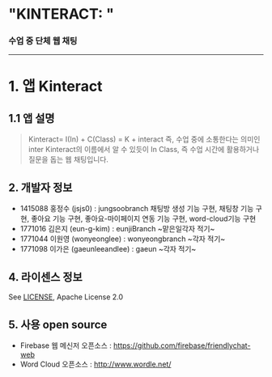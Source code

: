 "KINTERACT: "
============
### 수업 중 단체 웹 채팅
------------


# 1. 앱 Kinteract
## 1.1 앱 설명
>Kinteract= I(In) + C(Class) = K + interact
즉, 수업 중에 소통한다는 의미인 inter 
>Kinteract의 이름에서 알 수 있듯이 In Class, 즉 수업 시간에 활용하거나 질문을 돕는 웹 채팅입니다.

## 2. 개발자 정보

- 1415088 홍정수 (jsjs0) 
  : jungsoobranch
  채팅방 생성 기능 구현, 채팅창 기능 구현, 좋아요 기능 구현, 좋아요-마이페이지 연동 기능 구현, word-cloud기능 구현
- 1771016 김은지 (eun-g-kim)
  : eunjiBranch
  ~맡은일각자 적기~
- 1771044 이원영 (wonyeonglee) 
  : wonyeongbranch
  ~각자 적기~
- 1771098 이가은 (gaeunleeandlee) 
  : gaeun
  ~각자 적기~
  

## 4. 라이센스 정보
See [LICENSE](LICENSE), Apache License 2.0

## 5. 사용 open source
+ Firebase 웹 메신저 오픈소스 : https://github.com/firebase/friendlychat-web
+ Word Cloud 오픈소스 : http://www.wordle.net/
